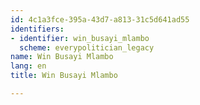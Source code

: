 ```yaml
---
id: 4c1a3fce-395a-43d7-a813-31c5d641ad55
identifiers:
- identifier: win_busayi_mlambo
  scheme: everypolitician_legacy
name: Win Busayi Mlambo
lang: en
title: Win Busayi Mlambo

---
```

